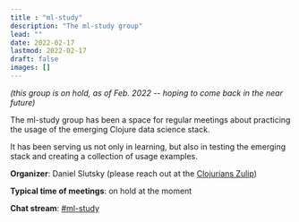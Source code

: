 ```yaml
---
title : "ml-study"
description: "The ml-study group"
lead: ""
date: 2022-02-17
lastmod: 2022-02-17
draft: false
images: []
---
```

*(this group is on hold, as of Feb. 2022 -- hoping to come back in the near future)*

The ml-study group has been a space for regular meetings about practicing the usage of the emerging Clojure data science stack.

It has been serving us not only in learning, but also in testing the emerging stack and creating a collection of usage examples.

**Organizer**: Daniel Slutsky (please reach out at the [Clojurians Zulip](https://clojurians.zulipchat.com/))

**Typical time of meetings**: on hold at the moment

**Chat stream**: [#ml-study](https://clojurians.zulipchat.com/#narrow/stream/264992-ml-study)
